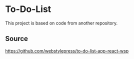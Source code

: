 # To-Do-List

This project is based on code from another repository.

## Source

https://github.com/webstylepress/to-do-list-app-react-wsp


